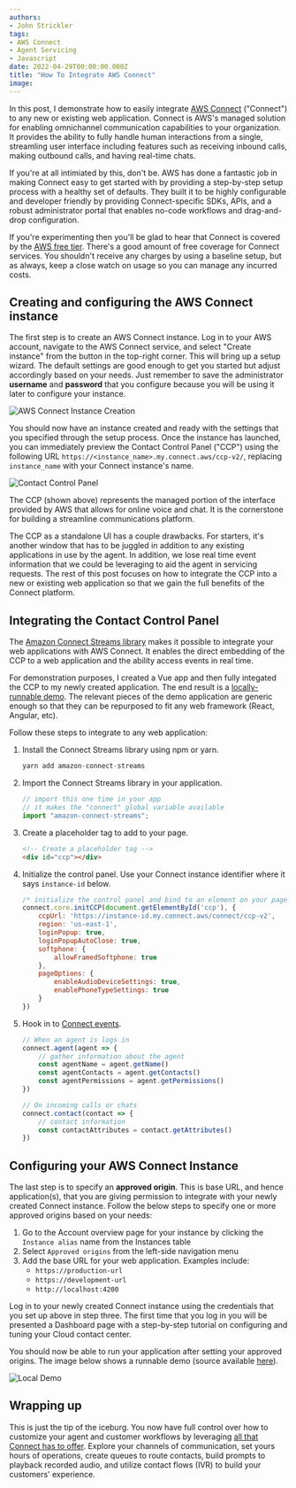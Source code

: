```yaml
---
authors:
- John Strickler
tags:
- AWS Connect
- Agent Servicing
- Javascript
date: 2022-04-29T00:00:00.000Z
title: "How To Integrate AWS Connect"
image: 
---
```


In this post, I demonstrate how to easily integrate [AWS Connect](https://aws.amazon.com/connect) ("Connect") to any new or existing web application. Connect is AWS's managed solution for enabling omnichannel communication capabilities to your organization. It provides the ability to fully handle human interactions from a single, streamling user interface including features such as receiving inbound calls, making outbound calls, and having real-time chats.

If you're at all intimiated by this, don't be. AWS has done a fantastic job in making Connect easy to get started with by providing a step-by-step setup process with a healthy set of defaults. They built it to be highly configurable and developer friendly by providing Connect-specific SDKs, APIs, and a robust administrator portal that enables no-code workflows and drag-and-drop configuration.

If you're experimenting then you'll be glad to hear that Connect is covered by the [AWS free tier](https://aws.amazon.com/connect/pricing#AWS_Free_Tier). There's a good amount of free coverage for Connect services. You shouldn't receive any charges by using a baseline setup, but as always, keep a close watch on usage so you can manage any incurred costs.

## Creating and configuring the AWS Connect instance

The first step is to create an AWS Connect instance. Log in to your AWS account, navigate to the AWS Connect service, and select "Create instance" from the button in the top-right corner. This will bring up a setup wizard. The default settings are good enough to get you started but adjust accordingly based on your needs. Just remember to save the administrator **username** and **password** that you configure because you will be using it later to configure your instance.

![AWS Connect Instance Creation](https://github.com/johnstrickler/blog-usa/raw/aws-connect/images/2022/05/connect-instance-creation.png)

You should now have an instance created and ready with the settings that you specified through the setup process.  Once the instance has launched, you can immediately preview the Contact Control Panel ("CCP") using the following URL `https://<instance_name>.my.connect.aws/ccp-v2/`, replacing `instance_name` with your Connect instance's name.  

![Contact Control Panel](https://github.com/johnstrickler/blog-usa/raw/aws-connect/images/2022/05/connect-initial-ccp.png)

The CCP (shown above) represents the managed portion of the interface provided by AWS that allows for online voice and chat. It is the cornerstone for building a streamline communications platform.

The CCP as a standalone UI has a couple drawbacks. For starters, it's another window that has to be juggled in addition to any existing applications in use by the agent. In addition, we lose real time event information that we could be leveraging to aid the agent in servicing requests.  The rest of this post focuses on how to integrate the CCP into a new or existing web application so that we gain the full benefits of the Connect platform.

## Integrating the Contact Control Panel

The [Amazon Connect Streams library](https://github.com/amazon-connect/amazon-connect-streams) makes it possible to integrate your web applications with AWS Connect. It enables the direct embedding of the CCP to a web application and the ability access events in real time.

For demonstration purposes, I created a Vue app and then fully integated the CCP to my newly created application.  The end result is a [locally-runnable demo](https://gitlab.ippon.fr/jstrickler/aws-connect-demo). The relevant pieces of the demo application are generic enough so that they can be repurposed to fit any web framework (React, Angular, etc).

Follow these steps to integrate to any web application:

1. Install the Connect Streams library using npm or yarn.

    ```js
    yarn add amazon-connect-streams
    ```

2. Import the Connect Streams library in your application.

    ```js
    // import this one time in your app
    // it makes the "connect" global variable available
    import "amazon-connect-streams";
    ```

3. Create a placeholder tag to add to your page. 

    ```html
    <!-- Create a placeholder tag -->
    <div id="ccp"></div>
    ```

4. Initialize the control panel. Use your Connect instance identifier where it says `instance-id` below.

    ```js
    /* initialize the control panel and bind to an element on your page */
    connect.core.initCCP(document.getElementById('ccp'), {
        ccpUrl: 'https://instance-id.my.connect.aws/connect/ccp-v2',
        region: 'us-east-1',
        loginPopup: true,
        loginPopupAutoClose: true,
        softphone: {
            allowFramedSoftphone: true
        },
        pageOptions: {
            enableAudioDeviceSettings: true,
            enablePhoneTypeSettings: true
        }
    })
    ```

5. Hook in to [Connect events](https://github.com/amazon-connect/amazon-connect-streams/blob/master/Documentation.md).

    ```js
    // When an agent is logs in
    connect.agent(agent => {
        // gather information about the agent
        const agentName = agent.getName()
        const agentContacts = agent.getContacts()
        const agentPermissions = agent.getPermissions()
    })

    // On incoming calls or chats
    connect.contact(contact => {
        // contact information
        const contactAttributes = contact.getAttributes()
    })
    ```

## Configuring your AWS Connect Instance

The last step is to specify an **approved origin**. This is base URL, and hence application(s), that you are giving permission to integrate with your newly created Connect instance. Follow the below steps to specify one or more approved origins based on your needs:

1. Go to the Account overview page for your instance by clicking the `Instance alias` name from the Instances table
2. Select `Approved origins` from the left-side navigation menu
3. Add the base URL for your web application. Examples include:
   - `https://production-url`
   - `https://development-url`
   - `http://localhost:4200`

Log in to your newly created Connect instance using the credentials that you set up above in step three. The first time that you log in you will be presented a Dashboard page with a step-by-step tutorial on configuring and tuning your Cloud contact center.

You should now be able to run your application after setting your approved origins.  The image below shows a runnable demo (source available [here](https://gitlab.ippon.fr/jstrickler/aws-connect-demo)).

![Local Demo](https://github.com/johnstrickler/blog-usa/raw/aws-connect/images/2022/05/connect-local-demo.png)

## Wrapping up

This is just the tip of the iceburg.  You now have full control over how to customize your agent and customer workflows by leveraging [all that Connect has to offer](https://docs.aws.amazon.com/connect/?id=docs_gateway).  Explore your channels of communication, set yours hours of operations, create queues to route contacts, build prompts to playback recorded audio, and utilize contact flows (IVR) to build your customers' experience.

